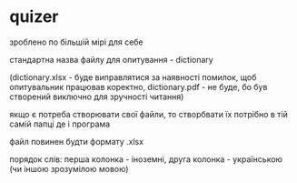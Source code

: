 # quizer
зроблено по більшій мірі для себе

стандартна назва файлу для опитування - dictionary

(dictionary.xlsx - буде виправлятися за наявності помилок, щоб опитувальник працював коректно, dictionary.pdf - не буде, бо був створений виключно для зручності читання)

якщо є потреба створювати свої файли, то створбвати їх потрібно в тій самій папці де і програма

файл повинен будти формату .xlsx

порядок слів: перша колонка - іноземні, друга колонка - українською (чи іншою зрозумілою мовою)
